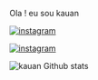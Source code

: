 Ola ! eu sou kauan

[![instagram](https://img.shields.io/badge/LinkedIn-0077B5?style=for-the-badge&logo=linkedin&logoColor=white)](https://linkedin.com/kauankurtz)

[![instagram](https://img.shields.io/badge/Instagram-E4405F?style=for-the-badge&logo=instagram&logoColor=white)](https://instagram.com/kauankurtz)

![kauan Github stats](https://github-readme-stats.vercel.app/api?usarname=devkauank&show_icons=true&theme=radical)
